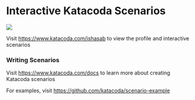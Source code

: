 # Interactive Katacoda Scenarios

[![](http://shields.katacoda.com/katacoda/ishasab/count.svg)](https://www.katacoda.com/ishasab "Get your profile on Katacoda.com")

Visit https://www.katacoda.com/ishasab to view the profile and interactive scenarios

### Writing Scenarios
Visit https://www.katacoda.com/docs to learn more about creating Katacoda scenarios

For examples, visit https://github.com/katacoda/scenario-example
